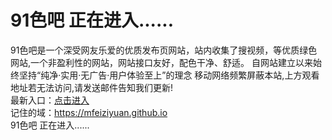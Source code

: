 # 91色吧 正在进入......
91色吧是一个深受网友乐爱的优质发布页网站，站内收集了搜视频，等优质绿色网站,一个非盈利性的网站，网站接口友好，配色干净、舒适。 自网站建立以来始终坚持“纯净·实用·无广告·用户体验至上”的理念 移动网络频繁屏蔽本站,上方观看地址若无法访问,请发送邮件告知我们更新!<br>
最新入口：[点击进入](https://91se.life)<br>
记住的域：https://mfeiziyuan.github.io<br>
 91色吧 正在进入......
